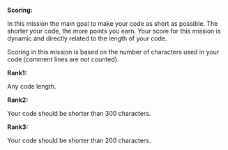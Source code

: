 **Scoring:**


In this mission the main goal to make your code as short as possible.
The shorter your code, the more points you earn.
Your score for this mission is dynamic and directly related to the length of your code.

Scoring in this mission is based on the number of characters used in your code 
(comment lines are not counted). 

**Rank1:**
 
Any code length.

**Rank2:**

Your code should be shorter than 300 characters.

**Rank3:**

Your code should be shorter than 200 characters.
